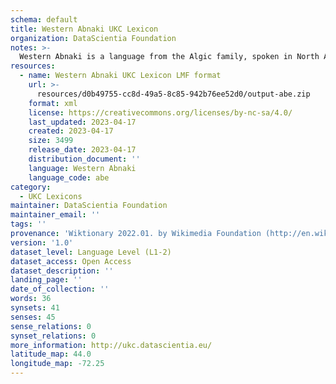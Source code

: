 ```yaml
---
schema: default
title: Western Abnaki UKC Lexicon
organization: DataScientia Foundation
notes: >-
  Western Abnaki is a language from the Algic family, spoken in North America. The UKC Lexicon of Western Abnaki is represented as a lexico-semantic network. It consists of words, word senses, synsets, as well as sense-level and synset-level relationships.
resources:
  - name: Western Abnaki UKC Lexicon LMF format
    url: >-
      resources/d0b49755-cc8d-49a5-8c85-942b76ee52d0/output-abe.zip
    format: xml
    license: https://creativecommons.org/licenses/by-nc-sa/4.0/
    last_updated: 2023-04-17
    created: 2023-04-17
    size: 3499
    release_date: 2023-04-17
    distribution_document: ''
    language: Western Abnaki
    language_code: abe
category:
  - UKC Lexicons
maintainer: DataScientia Foundation
maintainer_email: ''
tags: ''
provenance: 'Wiktionary 2022.01. by Wikimedia Foundation (http://en.wiktionary.org); CogNet 2.1 by Khuyagbaatar Batsuren, National University of Mongolia (http://cognet.ukc.disi.unitn.it); KinDiv: Kinship Diversity 1.0 by Temuulen Khishigsuren (http://ukc.disi.unitn.it/index.php/kinship/); Native Languages of the Americas 2021.11. by Laura Redish and Orrin Lewis (http://www.native-languages.org); Princeton WordNet 2.1 by Princeton University (https://wordnet.princeton.edu)'
version: '1.0'
dataset_level: Language Level (L1-2)
dataset_access: Open Access
dataset_description: ''
landing_page: ''
date_of_collection: ''
words: 36
synsets: 41
senses: 45
sense_relations: 0
synset_relations: 0
more_information: http://ukc.datascientia.eu/
latitude_map: 44.0
longitude_map: -72.25
---
```


